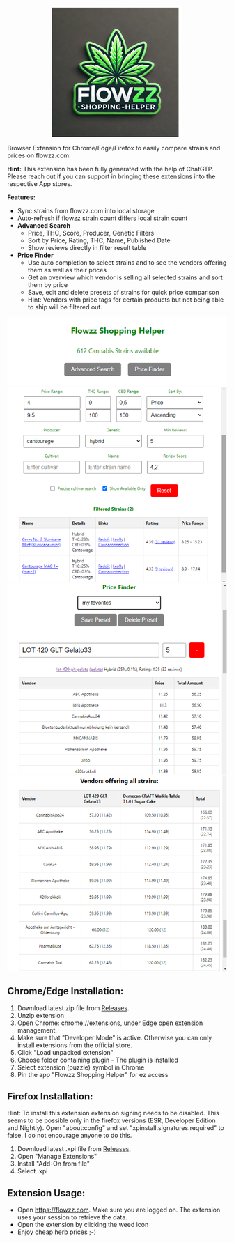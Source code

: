 <p align="center">
  <img src="demo/flowzz-shopping-helper.png" alt="drawing" width="300"/>
</p>

Browser Extension for Chrome/Edge/Firefox to easily compare strains and prices on flowzz.com.

**Hint:** This extension has been fully generated with the help of ChatGTP. Please reach out if you can support in bringing these extensions into the respective App stores.

**Features:**
* Sync strains from flowzz.com into local storage
* Auto-refresh if flowzz strain count differs local strain count
* **Advanced Search**
  * Price, THC, Score, Producer, Genetic Filters 
  * Sort by Price, Rating, THC, Name, Published Date
  * Show reviews directly in filter result table
* **Price Finder**
  * Use auto completion to select strains and to see the vendors offering them as well as their prices
  * Get an overview which vendor is selling all selected strains and sort them by price
  * Save, edit and delete presets of strains for quick price comparison
  * Hint: Vendors with price tags for certain products but not being able to ship will be filtered out.

![extension](demo/extension.png)
![extension1](demo/extension1.png)
![extension2](demo/extension2.png)
![extension2](demo/extension3.png)

## Chrome/Edge Installation:
1. Download latest zip file from [Releases](https://github.com/FrittenToni/flowzz-shopping-helper/releases).
2. Unzip extension
3. Open Chrome: chrome://extensions, under Edge open extension management.
3. Make sure that "Developer Mode" is active. Otherwise you can only install extensions from the official store.
4. Click "Load unpacked extension"
5. Choose folder containing plugin - The plugin is installed
6. Select extension (puzzle) symbol in Chrome
7. Pin the app "Flowzz Shopping Helper" for ez access

## Firefox Installation:
Hint: To install this extension extension signing needs to be disabled. This seems to be possible only in the firefox versions (ESR, Developer Edition and Nightly). Open "about:config" and set "xpinstall.signatures.required" to false. I do not encourage anyone to do this. 
1. Download latest .xpi file from [Releases](https://github.com/FrittenToni/flowzz-shopping-helper/releases).
2. Open "Manage Extensions"
3. Install "Add-On from file"
4. Select .xpi

## Extension Usage:
* Open https://flowzz.com. Make sure you are logged on. The extension uses your session to retrieve the data.
* Open the extension by clicking the weed icon
* Enjoy cheap herb prices ;-)
